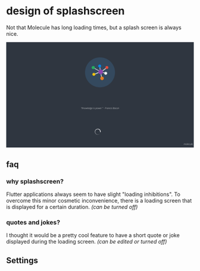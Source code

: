 # design of splashscreen
Not that Molecule has long loading times, but a splash screen is always nice.

![](../assets/splashscreen.png)

## faq

### why splashscreen?
Flutter applications always seem to have slight "loading inhibitions". To overcome this minor cosmetic inconvenience, there is a loading screen that is displayed for a certain duration. *(can be turned off)*

### quotes and jokes?
I thought it would be a pretty cool feature to have a short quote or joke displayed during the loading screen. *(can be edited or turned off)*


## Settings

